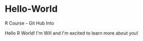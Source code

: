 # Hello-World
R Course - Git Hub Into

Hello R World! I'm Will and I'm excited to learn more about you!
